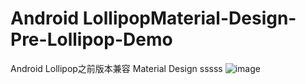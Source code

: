 Android LollipopMaterial-Design-Pre-Lollipop-Demo
=================================
Android Lollipop之前版本兼容 Material Design
sssss
![image]()